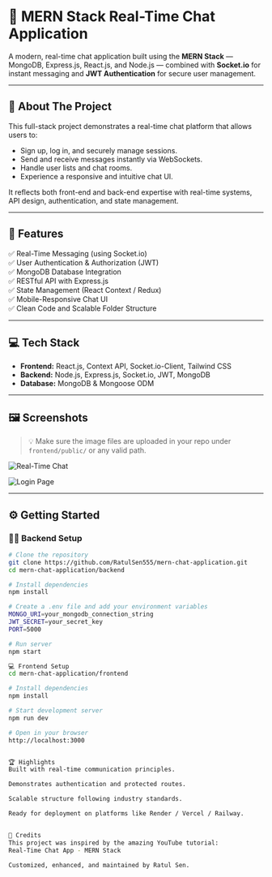 # 💬 MERN Stack Real-Time Chat Application

A modern, real-time chat application built using the **MERN Stack** — MongoDB, Express.js, React.js, and Node.js — combined with **Socket.io** for instant messaging and **JWT Authentication** for secure user management.

---

## 🚀 About The Project

This full-stack project demonstrates a real-time chat platform that allows users to:

- Sign up, log in, and securely manage sessions.
- Send and receive messages instantly via WebSockets.
- Handle user lists and chat rooms.
- Experience a responsive and intuitive chat UI.

It reflects both front-end and back-end expertise with real-time systems, API design, authentication, and state management.

---

## 🌟 Features

✅ Real-Time Messaging (using Socket.io)  
✅ User Authentication & Authorization (JWT)  
✅ MongoDB Database Integration  
✅ RESTful API with Express.js  
✅ State Management (React Context / Redux)  
✅ Mobile-Responsive Chat UI  
✅ Clean Code and Scalable Folder Structure  

---

## 💻 Tech Stack

- **Frontend:** React.js, Context API, Socket.io-Client, Tailwind CSS  
- **Backend:** Node.js, Express.js, Socket.io, JWT, MongoDB  
- **Database:** MongoDB & Mongoose ODM  

---

## 🖼️ Screenshots

> 💡 Make sure the image files are uploaded in your repo under `frontend/public/` or any valid path.

![Real-Time Chat](https://github.com/RatulSen555/mern-chat-application/blob/main/frontend/public/Screenshot%201.PNG?raw=true)

![Login Page](https://github.com/RatulSen555/mern-chat-application/blob/main/frontend/public/Screenshot%202.PNG?raw=true)

---

## ⚙️ Getting Started

### 🧑‍💻 Backend Setup

```bash
# Clone the repository
git clone https://github.com/RatulSen555/mern-chat-application.git
cd mern-chat-application/backend

# Install dependencies
npm install

# Create a .env file and add your environment variables
MONGO_URI=your_mongodb_connection_string
JWT_SECRET=your_secret_key
PORT=5000

# Run server
npm start

💻 Frontend Setup
cd mern-chat-application/frontend

# Install dependencies
npm install

# Start development server
npm run dev

# Open in your browser
http://localhost:3000


🏆 Highlights
Built with real-time communication principles.

Demonstrates authentication and protected routes.

Scalable structure following industry standards.

Ready for deployment on platforms like Render / Vercel / Railway.


🤝 Credits
This project was inspired by the amazing YouTube tutorial:
Real-Time Chat App - MERN Stack

Customized, enhanced, and maintained by Ratul Sen.



